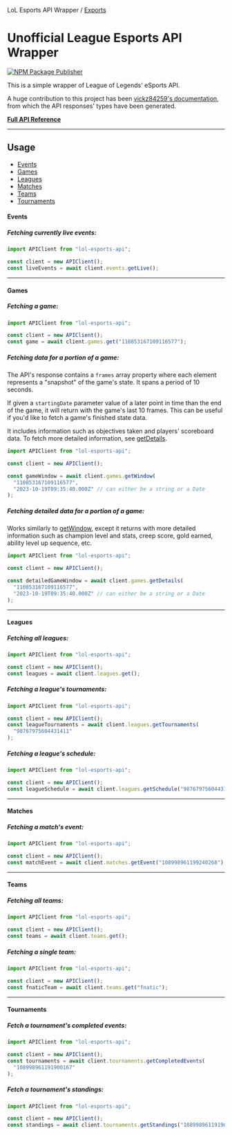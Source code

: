 LoL Esports API Wrapper / [Exports](modules.md)

# Unofficial League Esports API Wrapper

[![NPM Package Publisher](https://github.com/Viriatto/lol-esports-api/actions/workflows/npm-publish.yml/badge.svg)](https://github.com/Viriatto/lol-esports-api/actions/workflows/npm-publish.yml)

This is a simple wrapper of League of Legends' eSports API.

A huge contribution to this project has been [vickz84259's documentation](https://vickz84259.github.io/lolesports-api-docs/), from which the API responses' types have been generated.

**[Full API Reference](https://github.com/Viriatto/lol-esports-api/blob/master/docs/modules.md)**

---

## Usage

- [Events](#events)
- [Games](#games)
- [Leagues](#leagues)
- [Matches](#matches)
- [Teams](#teams)
- [Tournaments](#tournaments)

#### Events

##### Fetching currently live events:

```ts
import APIClient from "lol-esports-api";

const client = new APIClient();
const liveEvents = await client.events.getLive();
```

---

#### Games

##### Fetching a game:

```ts
import APIClient from "lol-esports-api";

const client = new APIClient();
const game = await client.games.get("110853167109116577");
```

##### Fetching data for a portion of a game:

The API's response contains a `frames` array property where each element represents a "snapshot" of the game's state. It spans a period of 10 seconds.

If given a `startingDate` parameter value of a later point in time than the end of the game, it will return with the game's last 10 frames. This can be useful if you'd like to fetch a game's finished state data.

It includes information such as objectives taken and players' scoreboard data. To fetch more detailed information, see [getDetails](#fetching-detailed-data-for-a-portion-of-a-game).

```ts
import APIClient from "lol-esports-api";

const client = new APIClient();

const gameWindow = await client.games.getWindow(
  "110853167109116577",
  "2023-10-19T09:35:40.000Z" // can either be a string or a Date
);
```

##### Fetching **detailed** data for a portion of a game:

Works similarly to [getWindow](#fetching-data-for-a-portion-of-a-game), except it returns with more detailed information such as champion level and stats, creep score, gold earned, ability level up sequence, etc.

```ts
import APIClient from "lol-esports-api";

const client = new APIClient();

const detailedGameWindow = await client.games.getDetails(
  "110853167109116577",
  "2023-10-19T09:35:40.000Z" // can either be a string or a Date
);
```

---

#### Leagues

##### Fetching all leagues:

```ts
import APIClient from "lol-esports-api";

const client = new APIClient();
const leagues = await client.leagues.get();
```

##### Fetching a league's tournaments:

```ts
import APIClient from "lol-esports-api";

const client = new APIClient();
const leagueTournaments = await client.leagues.getTournaments(
  "98767975604431411"
);
```

##### Fetching a league's schedule:

```ts
import APIClient from "lol-esports-api";

const client = new APIClient();
const leagueSchedule = await client.leagues.getSchedule("98767975604431411");
```

---

#### Matches

##### Fetching a match's event:

```ts
import APIClient from "lol-esports-api";

const client = new APIClient();
const matchEvent = await client.matches.getEvent("108998961199240268");
```

---

#### Teams

##### Fetching all teams:

```ts
import APIClient from "lol-esports-api";

const client = new APIClient();
const teams = await client.teams.get();
```

##### Fetching a single team:

```ts
import APIClient from "lol-esports-api";

const client = new APIClient();
const fnaticTeam = await client.teams.get("fnatic");
```

---

#### Tournaments

##### Fetch a tournament's completed events:

```ts
import APIClient from "lol-esports-api";

const client = new APIClient();
const tournaments = await client.tournaments.getCompletedEvents(
  "108998961191900167"
);
```

##### Fetch a tournament's standings:

```ts
import APIClient from "lol-esports-api";

const client = new APIClient();
const standings = await client.tournaments.getStandings("108998961191900167");
```
